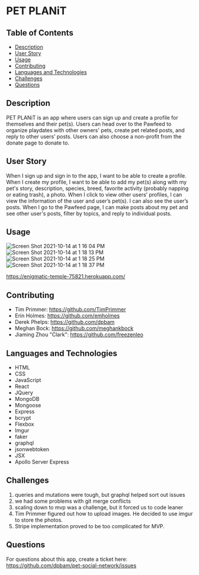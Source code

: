 # PET PLANiT

## Table of Contents

- [Description](#description)
- [User Story](#userstory)
- [Usage](#usage)
- [Contributing](#contributing)
- [Languages and Technologies](#languagesandtech)
- [Challenges](#challenges)
- [Questions](#questions)

## Description

PET PLANiT is an app where users can sign up and create a profile for themselves and their pet(s). Users can head over to the Pawfeed to organize playdates with other owners' pets, create pet related posts, and reply to other users’ posts. Users can also choose a non-profit from the donate page to donate to.

## User Story

When I sign up and sign in to the app, I want to be able to create a profile.
When I create my profile, I want to be able to add my pet(s) along with my pet's story, description, species, breed, favorite activity (probably napping or eating trash), a photo.
When I click to view other users’ profiles, I can view the information of the user and user’s pet(s). I can also see the user’s posts. 
When I go to the Pawfeed page, I can make posts about my pet and see other user's posts, filter by topics, and reply to individual posts. 

## Usage

![Screen Shot 2021-10-14 at 1 16 04 PM](https://user-images.githubusercontent.com/82355287/137382439-a8d4d454-f773-4aa0-8e90-2aa0ae6c6206.png)
![Screen Shot 2021-10-14 at 1 18 13 PM](https://user-images.githubusercontent.com/82355287/137382497-ef341459-ab63-4302-a540-c9136d607680.png)
![Screen Shot 2021-10-14 at 1 18 25 PM](https://user-images.githubusercontent.com/82355287/137382538-d46c6c81-ccda-485d-8fbb-8718ba897f9c.png)
![Screen Shot 2021-10-14 at 1 18 37 PM](https://user-images.githubusercontent.com/82355287/137382578-c48ef822-18cd-44f5-b654-d37adbc7d246.png)

https://enigmatic-temple-75821.herokuapp.com/

## Contributing

- Tim Primmer: https://github.com/TimPrimmer
- Erin Holmes: https://github.com/emholmes
- Derek Phelps: https://github.com/dpbam
- Meghan Bock: https://github.com/meghankbock
- Jiaming Zhou "Clark": https://github.com/freezenleo

## Languages and Technologies

- HTML
- CSS
- JavaScript
- React
- JQuery
- MongoDB
- Mongoose
- Express
- bcrypt
- Flexbox
- Imgur
- faker
- graphql
- jsonwebtoken
- JSX
- Apollo Server Express

## Challenges

1. queries and mutations were tough, but graphql helped sort out issues
2. we had some problems with git merge conflicts
3. scaling down to mvp was a challenge, but it forced us to code leaner
4. Tim Primmer figured out how to upload images. He decided to use imgur to store the photos.
5. Stripe implementation proved to be too complicated for MVP.

## Questions

For questions about this app, create a ticket here: https://github.com/dpbam/pet-social-network/issues
